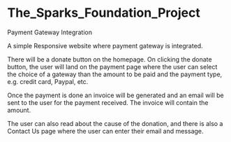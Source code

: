 # The_Sparks_Foundation_Project
 
Payment Gateway Integration

A simple Responsive website where payment gateway is integrated.

There will be a donate button on the homepage. On clicking the donate button, the user will land on the payment page where the user can select the choice of a gateway than the amount to be paid and the payment type, e.g. credit card, Paypal, etc.

Once the payment is done an invoice will be generated and an email will be sent to the user for the payment received. The invoice will contain the amount. 

The user can also read about the cause of the donation, and there is also a Contact Us page where the user can enter their email and message.
